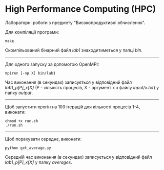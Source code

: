# High Performance Computing (HPC)

Лабораторні роботи з предмету "Високопродуктивні обчислення".

Для компіляції програми:

```
make
```

Скомпільований бінарний файл *lab1* знаходитиметься у папці *bin*.

***

Для одного запуску за допомогою OpenMPI:

```
mpirun [-np X] bin/lab1  
```

Час виконання (в секундах) записується у відповідний файл *lab1_p[P]_x[X]* (P -
кількість процесів, X - аргумент x з файлу *input/x.txt*) у папку *output*.

***

Щоб запустити прогін на 100 ітерацій для кількості процесів 1-4, виконати:

```
chmod +x run.sh
./run.sh
```

***

Щоб порахувати середнє, виконати:

```
python get_average.py
```

Середній час виконання (в секундах) записується у відповідний файл
*lab1_p[P]_x[X]* у папку *averages*.
